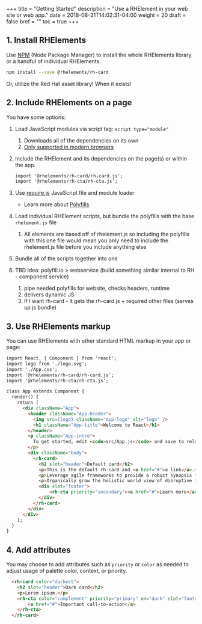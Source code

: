 +++
title = "Getting Started"
description = "Use a RHElement in your web site or web app."
date = 2018-08-31T14:02:31-04:00
weight = 20
draft = false
bref = ""
toc = true
+++


## 1. Install RHElements


Use [NPM](https://www.npmjs.com/) (Node Package Manager) to install the whole RHElements library or a handful of individual RHElements.

```bash
npm install --save @rhelements/rh-card
```

Or, utilize the Red Hat asset library! When it exists! 



## 2. Include RHElements on a page

You have some options:

1. Load JavaScript modules via script tag: `script type="module"`
	1.  Downloads all of the dependencies on its own
	2.  [Only supported in modern browsers](https://caniuse.com/#search=module)
2. Include the RHElement and its dependencies on the page(s) or within the app.

	```html
	import '@rhelements/rh-card/rh-card.js';
	import '@rhelements/rh-cta/rh-cta.js';
	```

3. Use [require.js](https://requirejs.org/) JavaScript file and module loader
	- Learn more about [Polyfills](/getting-started/polyfills)
3. Load individual RHElement scripts, but bundle the polyfills with the base `rhelement.js` file
	1.  All elements are based off of rhelement.js so including the polyfills with this one file would mean you only need to include the rhelement.js file before you include anything else
4. Bundle all of the scripts together into one
5. TBD Idea: polyfill.io > webservice (build something similar internal to RH - component service)
	1.  pipe needed polyfills for website, checks headers, runtime
	2.  delivers dynamic JS
	3.  If I want rh-card - it gets the rh-card.js + required other files (serves up js bundle)



## 3. Use RHElements markup

You can use RHElements with other standard HTML markup in your app or page:

```html
import React, { Component } from 'react';
import logo from './logo.svg';
import './App.css';
import '@rhelements/rh-card/rh-card.js';
import '@rhelements/rh-cta/rh-cta.js';

class App extends Component {
  render() {
    return (
      <div className="App">
        <header className="App-header">
          <img src={logo} className="App-logo" alt="logo" />
          <h1 className="App-title">Welcome to React</h1>
        </header>
        <p className="App-intro">
          To get started, edit <code>src/App.js</code> and save to reload.
        </p>
        <div className="body">
          <rh-card>
            <h2 slot="header">Default card</h2>
            <p>This is the default rh-card and <a href="#">a link</a>.</p>
            <p>Leverage agile frameworks to provide a robust synopsis for high level overviews. Iterative approaches to corporate strategy foster collaborative thinking to further the overall value proposition.</p>
            <p>Organically grow the holistic world view of disruptive innovation via workplace diversity and empowerment.</p>
            <div slot="footer">
            	<rh-cta priority="secondary"><a href="#">Learn more</a></rh-cta>
            </div>
          </rh-card>
        </div>
      </div>
    );
  }
}

```


## 4. Add attributes 

You may choose to add attributes such as `priority` or `color` as needed to adjust usage of palette color, context, or priority.

```html
  <rh-card color="darkest">
    <h2 slot="header">Dark card</h2>
    <p>Lorem ipsum.</p>
    <rh-cta color="complement" priority="primary" on="dark" slot="footer">
        <a href="#">Important call-to-action</a>
    </rh-cta>
  </rh-card>
```



